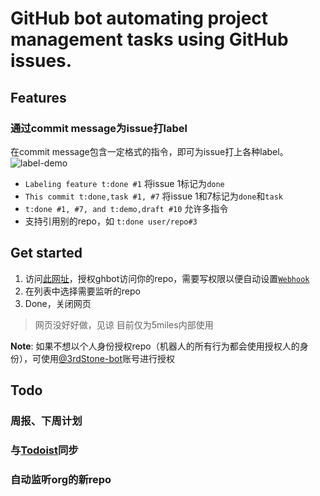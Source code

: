 # GitHub bot automating project management tasks using GitHub issues.

## Features

### 通过commit message为issue打label
在commit message包含一定格式的指令，即可为issue打上各种label。
![label-demo][]

[label-demo]: https://cloud.githubusercontent.com/assets/390805/9703858/a342fde6-54c2-11e5-9703-e9397637d073.png

- `Labeling feature t:done #1` 将issue 1标记为`done`
- `This commit t:done,task #1, #7` 将issue 1和7标记为`done`和`task`
- `t:done #1, #7, and t:demo,draft #10` 允许多指令
- 支持引用别的repo，如 `t:done user/repo#3`

## Get started

1. 访问[此网址][ghbot]，授权ghbot访问你的repo，需要写权限以便自动设置[`Webhook`][gh-doc-webhook]
2. 在列表中选择需要监听的repo
3. Done，关闭网页

> 网页没好好做，见谅
> 目前仅为5miles内部使用

**Note**: 如果不想以个人身份授权repo（机器人的所有行为都会使用授权人的身份），可使用[@3rdStone-bot][gh-at-3s-bot]账号进行授权

[ghbot]: https://ghbot.avosapps.com
[gh-doc-webhook]: https://developer.github.com/webhooks/
[gh-at-3s-bot]: https://github.com/3rdStone-bot

## Todo

### 周报、下周计划
### 与[Todoist][]同步
### 自动监听org的新repo

[Todoist]: https://todoist.com/overview
